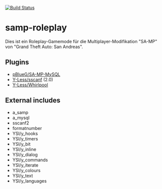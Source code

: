 [![Build Status](https://travis-ci.org/Pyrax/samp-roleplay.svg?branch=master)](https://travis-ci.org/Pyrax/samp-roleplay)

samp-roleplay
=============

Dies ist ein Roleplay-Gamemode für die Multiplayer-Modifikation "SA-MP" von "Grand Theft Auto: San Andreas".

## Plugins ##

 - [pBlueG/SA-MP-MySQL][1]
 - [Y-Less/sscanf][2] (2.0)
 - [Y-Less/Whirlpool][3]

  [1]: https://github.com/pBlueG/SA-MP-MySQL
  [2]: https://github.com/Y-Less/sscanf
  [3]: http://forum.sa-mp.com/showthread.php?t=65290

## External includes ##

 - a_samp
 - a_mysql
 - sscanf2
 - formatnumber
 - YSI/y_hooks
 - YSI/y_timers
 - YSI/y_bit
 - YSI/y_inline
 - YSI/y_dialog
 - YSI/y_commands
 - YSI/y_iterate
 - YSI/y_colours
 - YSI/y_text
 - YSI/y_languages